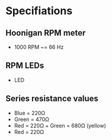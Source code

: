 # Specifiations

## Hoonigan RPM meter
- 1000 RPM ~= 66 Hz

## RPM LEDs
- LED
## Series resistance values
- Blue = 220Ω
- Green = 470Ω
- Red = 220Ω + Green = 680Ω (yellow)
- Red = 220Ω
